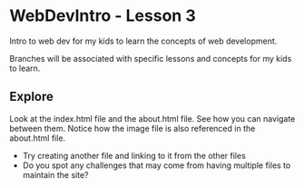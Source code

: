 # WebDevIntro - Lesson 3
Intro to web dev for my kids to learn the concepts of web development.

Branches will be associated with specific lessons and concepts for my kids to learn.

## Explore

Look at the index.html file and the about.html file. See how you can navigate between them. Notice how the image file is also referenced in the about.html file.  

- Try creating another file and linking to it from the other files
- Do you spot any challenges that may come from having multiple files to maintain the site?